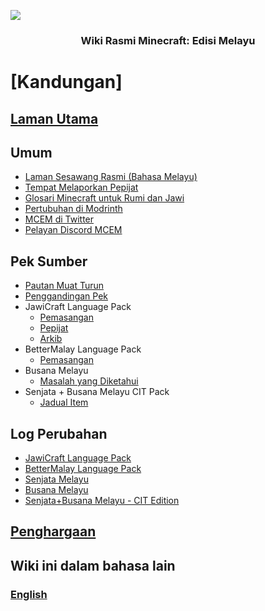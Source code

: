 ![](https://imgur.com/0HxIaqK.png)
<h3 align="center"> Wiki Rasmi Minecraft: Edisi Melayu

# [Kandungan]
## [Laman Utama](https://github.com/Minecraft-EdisiMelayu/MCEM-Wiki/wiki/Kandungan)
## Umum
- [Laman Sesawang Rasmi (Bahasa Melayu)](https://bit.ly/LamanWebMCEM)
- [Tempat Melaporkan Pepijat](https://github.com/Minecraft-EdisiMelayu/MCEM-BugTracker)
- [Glosari Minecraft untuk Rumi dan Jawi](https://github.com/Minecraft-EdisiMelayu/MCEM-Wiki/wiki/Glosari-Minecraft-untuk-Rumi-dan-Jawi)
- [Pertubuhan di Modrinth](https://bit.ly/MCEM-Modrinth)
- [MCEM di Twitter](https://twitter.com/MC_EdisiMelayu)
- [Pelayan Discord MCEM](https://bit.ly/MCEM-Discord)

## Pek Sumber
- [Pautan Muat Turun](https://github.com/Minecraft-EdisiMelayu/MCEM-Wiki/wiki/Pautan-Muat-Turun-Pek)
- [Penggandingan Pek](https://github.com/Minecraft-EdisiMelayu/MCEM-Wiki/wiki/MCEM-%E2%80%90-Menggandingkan-Pek)
- JawiCraft Language Pack
  - [Pemasangan](https://github.com/Minecraft-EdisiMelayu/MCEM-Wiki/wiki/Pek-Bahasa-JawiCraft-%E2%80%90-Pemasangan)
  - [Pepijat](https://github.com/Minecraft-EdisiMelayu/MCEM-Wiki/wiki/Pek-Bahasa-JawiCraft-%E2%80%90-Pepijat)
  - [Arkib](https://github.com/Minecraft-EdisiMelayu/Arkib-JawiCraft)
- BetterMalay Language Pack
  - [Pemasangan](https://github.com/Minecraft-EdisiMelayu/MCEM-Wiki/wiki/Pek-Bahasa-BetterMalay-%E2%80%90-Pemasangan)
- Busana Melayu
  - [Masalah yang Diketahui](https://github.com/Minecraft-EdisiMelayu/MCEM-Wiki/wiki/Busana-Melayu---Masalah-yang-Diketahui)
- Senjata + Busana Melayu CIT Pack
  - [Jadual Item](https://github.com/Minecraft-EdisiMelayu/MCEM-Wiki/wiki/Senjata---Busana-Melayu-CIT-Pack-‐-Item-Table)

## Log Perubahan
- [JawiCraft Language Pack](https://github.com/Minecraft-EdisiMelayu/MCEM-Wiki/wiki/Pek-Bahasa-JawiCraft-%E2%80%90-Log-Perubahan)
- [BetterMalay Language Pack](https://github.com/Minecraft-EdisiMelayu/MCEM-Wiki/wiki/Pek-Bahasa-BetterMalay-%E2%80%90-Log-Perubahan)
- [Senjata Melayu](https://github.com/Minecraft-EdisiMelayu/MCEM-Wiki/wiki/Senjata-Melayu-%E2%80%90-Log-Perubahan)
- [Busana Melayu](https://github.com/Minecraft-EdisiMelayu/MCEM-Wiki/wiki/Busana-Melayu---Log-Perubahan)
- [Senjata+Busana Melayu - CIT Edition](https://modrinth.com/resourcepack/senjata-busana-melayu-cit/changelog)

## [Penghargaan](https://github.com/Minecraft-EdisiMelayu/MCEM-Wiki/wiki/MCEM-%E2%80%90-Penghargaan)

## Wiki ini dalam bahasa lain
### [English](https://github.com/Minecraft-EdisiMelayu/MCEM-Wiki/wiki/Content)